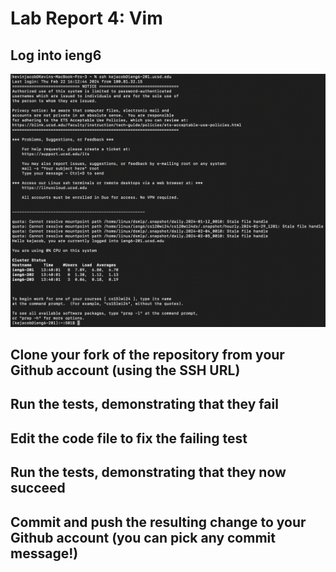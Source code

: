 # Lab Report 4: Vim
## Log into ieng6
![Step4](/Step4.png)
## Clone your fork of the repository from your Github account (using the SSH URL)
## Run the tests, demonstrating that they fail
## Edit the code file to fix the failing test
## Run the tests, demonstrating that they now succeed
## Commit and push the resulting change to your Github account (you can pick any commit message!)
